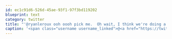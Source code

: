```yaml
---
id: ec1c91d6-526d-45ae-93f1-97f3bd119202
blueprint: text
category: twitter
title: "'@ryanleroux ooh oooh pick me.  Oh wait, I think we're doing a BBQ today.  Maybe we can convince the others"
caption: '<span class="username username_linked">@<a href="https://twitter.com/ryanleroux" title="Ryan Le Roux">ryanleroux</a></span> ooh oooh pick me.  Oh wait, I think we''re doing a BBQ today.  Maybe we can convince the others'
---
```

